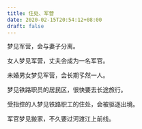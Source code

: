 ```yaml
---
title: 住处、军营
date: 2020-02-15T20:54:12+08:00
draft: false
---
```


梦见军营，会与妻子分离。<br>


女人梦见军营，丈夫会成为一名军官。<br>


未婚男女梦见军营，会长期孓然一人。<br>


梦见铁路职员的居民区，很快要去长途旅行。<br>


受指控的人梦见铁路职工的住处，会被驱逐出境。<br>


军官梦见搬家，不久要过河渡江上前线。<br>
